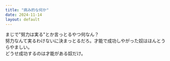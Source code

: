 ```yaml
---
title: "病み的な何か"
date: 2024-11-14
layout: default
---
```


まじで"努力は実る"とか言っとるやつ何なん？<br>
努力なんて実るわけないに決まっとるだろ。才能で成功しやがった奴はほんとうらやましい。<br>
どうせ成功するのは才能がある奴だけ。